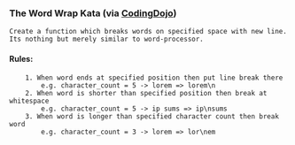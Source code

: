 ### The Word Wrap Kata (via [CodingDojo](http://codingdojo.org/cgi-bin/wiki.pl?KataWordWrap))
	Create a function which breaks words on specified space with new line. Its nothing but merely similar to word-processor.

#### Rules:
		1. When word ends at specified position then put line break there
			e.g. character_count = 5 -> lorem => lorem\n
		2. When word is shorter than specified position then break at whitespace
			e.g. character_count = 5 -> ip sums => ip\nsums
		3. When word is longer than specified character count then break word
			e.g. character_count = 3 -> lorem => lor\nem